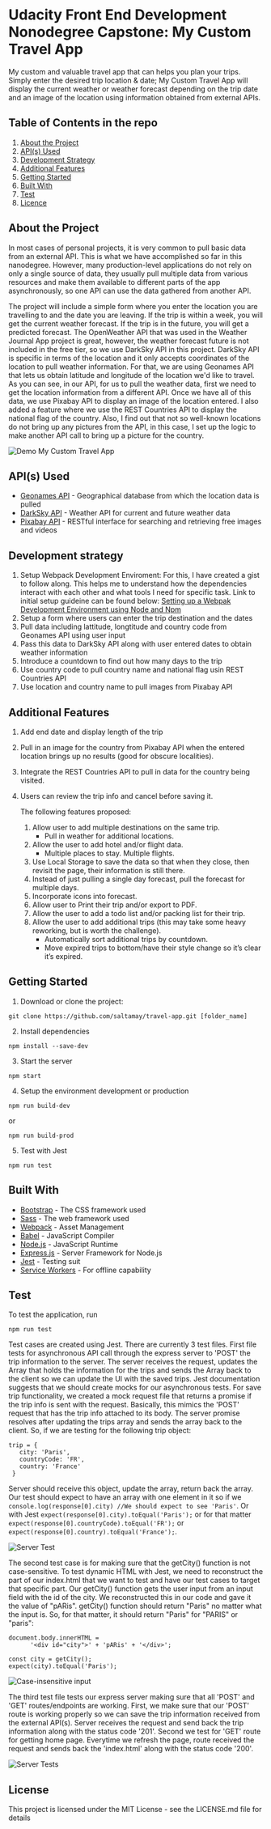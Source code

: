 #  Udacity Front End Development Nonodegree Capstone: My Custom Travel App

My custom and valuable travel app that can helps you plan your trips. Simply enter the desired trip location &amp; date; My Custom Travel App will display the current weather or weather forecast depending on the trip date and an image of the location using information obtained from external APIs.

## Table of Contents in the repo

1. [About the Project](#about-the-project)
2. [API(s) Used](#apis(s)-used)
3. [Development Strategy](#development-strategy)
4. [Additional Features](#additional-features)
5. [Getting Started](#getting-started) 
6. [Built With](#built-with)
7. [Test](#test)
8. [Licence](#licence)

## About the Project

In most cases of personal projects, it is very common to pull basic data from an external API. This is what we have accomplished so far in this nanodegree. However, many production-level applications do not rely on only a single source of data, they usually pull multiple data from various resources and make them available to different parts of the app asynchronously, so one API can use the data gathered from another API.

The project will include a simple form where you enter the location you are travelling to and the date you are leaving. If the trip is within a week, you will get the current weather forecast. If the trip is in the future, you will get a predicted forecast. The OpenWeather API that was used in the Weather Journal App project is great, however, the weather forecast future is not included in the free tier, so we use DarkSky API in this project. DarkSky API is specific in terms of the location and it only accepts coordinates of the location to pull weather information. For that, we are using Geonames API that lets us obtain latitude and longitude of the location we'd like to travel. As you can see, in our API, for us to pull the weather data, first we need to get the location information from a different API. Once we have all of this data, we use Pixabay API to display an image of the location entered. I also added a feature where we use the REST Countries API to display the national flag of the country. Also, I find out that not so well-known locations do not bring up any pictures from the API, in this case, I set up the logic to make another API call to bring up a picture for the country.

![Demo My Custom Travel App](/docs/demo_travelapp.gif?raw=true)

## API(s) Used

* [Geonames API](http://www.geonames.org/export/web-services.html) - Geographical database from which the location data is pulled
* [DarkSky API](https://darksky.net/dev) - Weather API for current and future weather data
* [Pixabay API](https://pixabay.com/api/docs/) - RESTful interface for searching and retrieving free images and videos

## Development strategy

1. Setup Webpack Development Enviroment: For this, I have created a gist to follow along. This helps me to understand how the     dependencies interact with each other and what tools I need for specific task. Link to initial setup guideine can be found below:
   [Setting up a Webpak Development Environment using Node and Npm](https://gist.github.com/saltamay/443ae5ee02027c01fd9aba7a61c1ab57)
2. Setup a form where users can enter the trip destination and the dates
3. Pull data including lattitude, longtitude and country code from Geonames API using user input
4. Pass this data to DarkSky API along with user entered dates to obtain weather information
5. Introduce a countdown to find out how many days to the trip
6. Use country code to pull country name and national flag usin REST Countries API
7. Use location and country name to pull images from Pixabay API

## Additional Features

1. Add end date and display length of the trip
2. Pull in an image for the country from Pixabay API when the entered location brings up no results (good for obscure localities).
3. Integrate the REST Countries API to pull in data for the country being visited.
4. Users can review the trip info and cancel before saving it.
  
   The following features proposed:
    1. Allow user to add multiple destinations on the same trip.
         - Pull in weather for additional locations.
    2. Allow the user to add hotel and/or flight data.
         - Multiple places to stay. Multiple flights.
    3. Use Local Storage to save the data so that when they close, then revisit the page, their information is still there.
    4. Instead of just pulling a single day forecast, pull the forecast for multiple days.
    5. Incorporate icons into forecast.
    6. Allow user to Print their trip and/or export to PDF.
    7. Allow the user to add a todo list and/or packing list for their trip.
    8. Allow the user to add additional trips (this may take some heavy reworking, but is worth the challenge).
         - Automatically sort additional trips by countdown.
         - Move expired trips to bottom/have their style change so it’s clear it’s expired.

## Getting Started

1. Download or clone the project:
```
git clone https://github.com/saltamay/travel-app.git [folder_name]
```
2. Install dependencies
```
npm install --save-dev
```
3. Start the server
```
npm start
```
4. Setup the environment development or production
```
npm run build-dev
```
or 
```
npm run build-prod
```
5. Test with Jest
```
npm run test
```

## Built With

* [Bootstrap](https://getbootstrap.com/) - The CSS framework used 
* [Sass](https://sass-lang.com/documentation) - The web framework used
* [Webpack](https://webpack.js.org/concepts/) - Asset Management
* [Babel](https://babeljs.io/) - JavaScript Compiler
* [Node.js](https://nodejs.org/en/) - JavaScript Runtime
* [Express.js](https://expressjs.com/) - Server Framework for Node.js
* [Jest](https://jestjs.io/) - Testing suit
* [Service Workers](https://developers.google.com/web/fundamentals/primers/service-workers) - For offline capability

## Test

To test the application, run
```
npm run test
```

Test cases are created using Jest. There are currently 3 test files. First file tests for asynchronous API call through the express server to 'POST' the trip information to the server. The server receives the request, updates the Array that holds the information for the trips and sends the Array back to the client so we can update the UI with the saved trips. Jest documentation suggests that we should create mocks for our asynchronous tests. For save trip functionality, we created a mock request file that returns a promise if the trip info is sent with the request. Basically, this mimics the 'POST' request that has the trip info attached to its body. The server promise resolves after updating the trips array and sends the array back to the client. So, if we are testing for the following trip object:
```
trip = {
   city: 'Paris',
   countryCode: 'FR',
   country: 'France'
 }
 ```
Server should receive this object, update the array, return back the array. Our test should expect to have an array with one element in it so if we 
```console.log(response[0].city) //We should expect to see 'Paris'```. 
Or with Jest 
```expect(response[0].city).toEqual('Paris');``` 
or for that matter 
```expect(response[0].countryCode).toEqual('FR');``` 
or ```expect(response[0].country).toEqual('France');```.

![Server Test](/docs/demo_testcase1.gif?raw=true)

The second test case is for making sure that the getCity() function is not case-sensitive. To test dynamic HTML with Jest, we need to reconstruct the part of our index.html that we want to test and have our test cases to target that specific part. Our getCity() function gets the user input from an input field with the id of the city. We reconstructed this in our code and gave it the value of "pARis". getCity() function should return "Paris" no matter what the input is. So, for that matter, it should return "Paris" for "PARIS" or "paris":
```
document.body.innerHTML =
      '<div id="city">' + 'pARis' + '</div>';

const city = getCity();
expect(city).toEqual('Paris');
```
![Case-insensitive input](/docs/demo_testcase2.gif?raw=true)

The third test file tests our express server making sure that all 'POST' and 'GET' routes/endpoints are working. First, we make sure that our 'POST' route is working properly so we can save the trip information received from the external API(s). Server receives the request and send back the trip information along with the status code '201'. Second we test for 'GET' route for getting home page. Everytime we refresh the page, route received the request and sends back the 'index.html' along with the status code '200'.

![Server Tests](/docs/demo_testcase3.gif?raw=true)

## License
This project is licensed under the MIT License - see the LICENSE.md file for details
